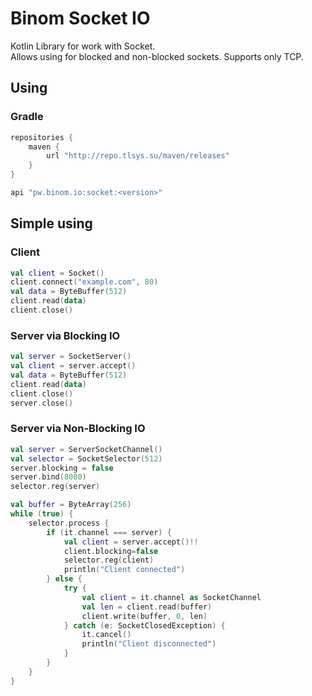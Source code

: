 # Binom Socket IO
Kotlin Library for work with Socket.<br>
Allows using for blocked and non-blocked sockets. Supports only TCP.
## Using
### Gradle
```groovy
repositories {
    maven {
        url "http://repo.tlsys.su/maven/releases"
    }
}

api "pw.binom.io:socket:<version>"
```

## Simple using
### Client
```kotlin
val client = Socket()
client.connect("example.com", 80)
val data = ByteBuffer(512)
client.read(data)
client.close()
```

### Server via Blocking IO
```kotlin
val server = SocketServer()
val client = server.accept()
val data = ByteBuffer(512)
client.read(data)
client.close()
server.close()
```

### Server via Non-Blocking IO
```kotlin
val server = ServerSocketChannel()
val selector = SocketSelector(512)
server.blocking = false
server.bind(8080)
selector.reg(server)

val buffer = ByteArray(256)
while (true) {
    selector.process {
        if (it.channel === server) {
            val client = server.accept()!!
            client.blocking=false
            selector.reg(client)
            println("Client connected")
        } else {
            try {
                val client = it.channel as SocketChannel
                val len = client.read(buffer)
                client.write(buffer, 0, len)
            } catch (e: SocketClosedException) {
                it.cancel()
                println("Client disconnected")
            }
        }
    }
}
```